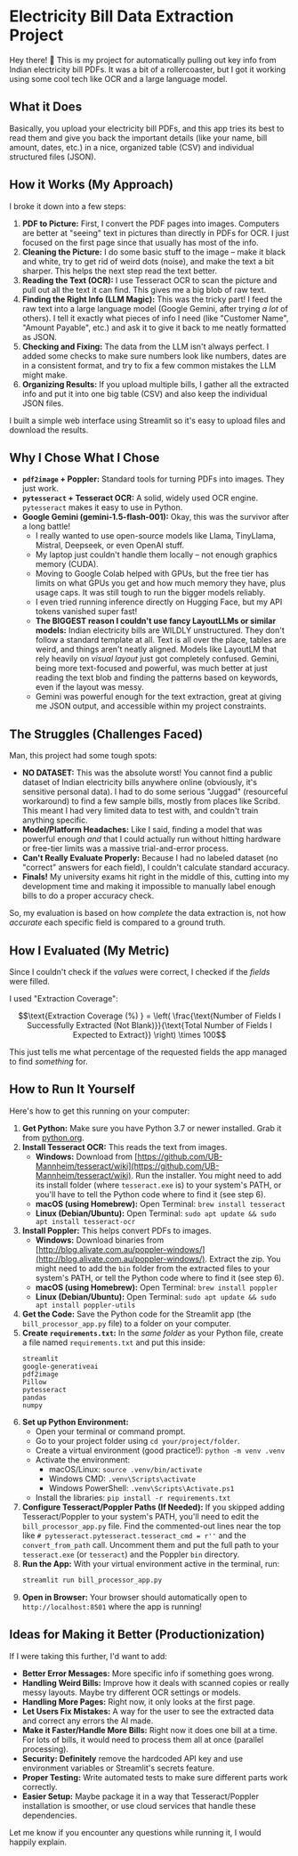 # Electricity Bill Data Extraction Project

Hey there! 👋 This is my project for automatically pulling out key info from Indian electricity bill PDFs. It was a bit of a rollercoaster, but I got it working using some cool tech like OCR and a large language model.

## What it Does

Basically, you upload your electricity bill PDFs, and this app tries its best to read them and give you back the important details (like your name, bill amount, dates, etc.) in a nice, organized table (CSV) and individual structured files (JSON).

## How it Works (My Approach)

I broke it down into a few steps:

1.  **PDF to Picture:** First, I convert the PDF pages into images. Computers are better at "seeing" text in pictures than directly in PDFs for OCR. I just focused on the first page since that usually has most of the info.
2.  **Cleaning the Picture:** I do some basic stuff to the image – make it black and white, try to get rid of weird dots (noise), and make the text a bit sharper. This helps the next step read the text better.
3.  **Reading the Text (OCR):** I use Tesseract OCR to scan the picture and pull out all the text it can find. This gives me a big blob of raw text.
4.  **Finding the Right Info (LLM Magic):** This was the tricky part! I feed the raw text into a large language model (Google Gemini, after trying *a lot* of others). I tell it exactly what pieces of info I need (like "Customer Name", "Amount Payable", etc.) and ask it to give it back to me neatly formatted as JSON.
5.  **Checking and Fixing:** The data from the LLM isn't always perfect. I added some checks to make sure numbers look like numbers, dates are in a consistent format, and try to fix a few common mistakes the LLM might make.
6.  **Organizing Results:** If you upload multiple bills, I gather all the extracted info and put it into one big table (CSV) and also keep the individual JSON files.

I built a simple web interface using Streamlit so it's easy to upload files and download the results.

## Why I Chose What I Chose

* **`pdf2image` + Poppler:** Standard tools for turning PDFs into images. They just work.
* **`pytesseract` + Tesseract OCR:** A solid, widely used OCR engine. `pytesseract` makes it easy to use in Python.
* **Google Gemini (gemini-1.5-flash-001):** Okay, this was the survivor after a long battle!
    * I really wanted to use open-source models like Llama, TinyLlama, Mistral, Deepseek, or even OpenAI stuff.
    * My laptop just couldn't handle them locally – not enough graphics memory (CUDA).
    * Moving to Google Colab helped with GPUs, but the free tier has limits on what GPUs you get and how much memory they have, plus usage caps. It was still tough to run the bigger models reliably.
    * I even tried running inference directly on Hugging Face, but my API tokens vanished super fast!
    * **The BIGGEST reason I couldn't use fancy LayoutLLMs or similar models:** Indian electricity bills are WILDLY unstructured. They don't follow a standard template at all. Text is all over the place, tables are weird, and things aren't neatly aligned. Models like LayoutLM that rely heavily on *visual layout* just got completely confused. Gemini, being more text-focused and powerful, was much better at just reading the text blob and finding the patterns based on keywords, even if the layout was messy.
    * Gemini was powerful enough for the text extraction, great at giving me JSON output, and accessible within my project constraints.

## The Struggles (Challenges Faced)

Man, this project had some tough spots:

* **NO DATASET:** This was the absolute worst! You cannot find a public dataset of Indian electricity bills anywhere online (obviously, it's sensitive personal data). I had to do some serious "Juggad" (resourceful workaround) to find a few sample bills, mostly from places like Scribd. This meant I had very limited data to test with, and couldn't train anything specific.
* **Model/Platform Headaches:** Like I said, finding a model that was powerful enough *and* that I could actually run without hitting hardware or free-tier limits was a massive trial-and-error process.
* **Can't Really Evaluate Properly:** Because I had no labeled dataset (no "correct" answers for each field), I couldn't calculate standard accuracy.
* **Finals!** My university exams hit right in the middle of this, cutting into my development time and making it impossible to manually label enough bills to do a proper accuracy check.

So, my evaluation is based on how *complete* the data extraction is, not how *accurate* each specific field is compared to a ground truth.

## How I Evaluated (My Metric)

Since I couldn't check if the *values* were correct, I checked if the *fields* were filled.

I used "Extraction Coverage":

$$\text{Extraction Coverage (%) } = \left( \frac{\text{Number of Fields I Successfully Extracted (Not Blank)}}{\text{Total Number of Fields I Expected to Extract}} \right) \times 100$$

This just tells me what percentage of the requested fields the app managed to find *something* for.

## How to Run It Yourself

Here's how to get this running on your computer:

1.  **Get Python:** Make sure you have Python 3.7 or newer installed. Grab it from [python.org](https://www.python.org/downloads/).
2.  **Install Tesseract OCR:** This reads the text from images.
    * **Windows:** Download from [https://github.com/UB-Mannheim/tesseract/wiki](https://github.com/UB-Mannheim/tesseract/wiki). Run the installer. You might need to add its install folder (where `tesseract.exe` is) to your system's PATH, or you'll have to tell the Python code where to find it (see step 6).
    * **macOS (using Homebrew):** Open Terminal: `brew install tesseract`
    * **Linux (Debian/Ubuntu):** Open Terminal: `sudo apt update && sudo apt install tesseract-ocr`
3.  **Install Poppler:** This helps convert PDFs to images.
    * **Windows:** Download binaries from [http://blog.alivate.com.au/poppler-windows/](http://blog.alivate.com.au/poppler-windows/). Extract the zip. You might need to add the `bin` folder from the extracted files to your system's PATH, or tell the Python code where to find it (see step 6).
    * **macOS (using Homebrew):** Open Terminal: `brew install poppler`
    * **Linux (Debian/Ubuntu):** Open Terminal: `sudo apt update && sudo apt install poppler-utils`
4.  **Get the Code:** Save the Python code for the Streamlit app (the `bill_processor_app.py` file) to a folder on your computer.
5.  **Create `requirements.txt`:** In the *same folder* as your Python file, create a file named `requirements.txt` and put this inside:
    ```
    streamlit
    google-generativeai
    pdf2image
    Pillow
    pytesseract
    pandas
    numpy
    ```
6.  **Set up Python Environment:**
    * Open your terminal or command prompt.
    * Go to your project folder using `cd your/project/folder`.
    * Create a virtual environment (good practice!): `python -m venv .venv`
    * Activate the environment:
        * macOS/Linux: `source .venv/bin/activate`
        * Windows CMD: `.venv\Scripts\activate`
        * Windows PowerShell: `.venv\Scripts\Activate.ps1`
    * Install the libraries: `pip install -r requirements.txt`
7.  **Configure Tesseract/Poppler Paths (If Needed):** If you skipped adding Tesseract/Poppler to your system's PATH, you'll need to edit the `bill_processor_app.py` file. Find the commented-out lines near the top like `# pytesseract.pytesseract.tesseract_cmd = r''` and the `convert_from_path` call. Uncomment them and put the full path to your `tesseract.exe` (or `tesseract`) and the Poppler `bin` directory.
8.  **Run the App:** With your virtual environment active in the terminal, run:
    ```bash
    streamlit run bill_processor_app.py
    ```
9.  **Open in Browser:** Your browser should automatically open to `http://localhost:8501` where the app is running!

## Ideas for Making it Better (Productionization)

If I were taking this further, I'd want to add:

* **Better Error Messages:** More specific info if something goes wrong.
* **Handling Weird Bills:** Improve how it deals with scanned copies or really messy layouts. Maybe try different OCR settings or models.
* **Handling More Pages:** Right now, it only looks at the first page.
* **Let Users Fix Mistakes:** A way for the user to see the extracted data and correct any errors the AI made.
* **Make it Faster/Handle More Bills:** Right now it does one bill at a time. For lots of bills, it would need to process them all at once (parallel processing).
* **Security:** **Definitely** remove the hardcoded API key and use environment variables or Streamlit's secrets feature.
* **Proper Testing:** Write automated tests to make sure different parts work correctly.
* **Easier Setup:** Maybe package it in a way that Tesseract/Poppler installation is smoother, or use cloud services that handle these dependencies.

Let me know if you encounter any questions while running it, I would happily explain.
